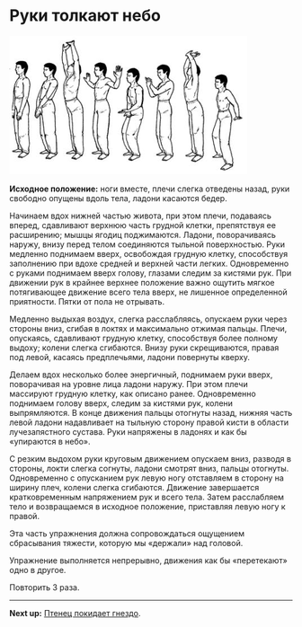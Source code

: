# Руки толкают небо

![](./img/sky-push.png)

**Исходное положение:** ноги вместе, плечи слегка отведены назад, руки свободно
опущены вдоль тела, ладони касаются бедер.

Начинаем вдох нижней частью живота, при этом плечи, подаваясь вперед, сдавливают
верхнюю часть грудной клетки, препятствуя ее расширению; мышцы ягодиц поджимаются.
Ладони, поворачиваясь наружу, внизу перед телом соединяются тыльной
поверхностью. Руки медленно поднимаем вверх, освобождая грудную клетку,
способствуя заполнению при вдохе средней и верхней части легких. Одновременно с
руками поднимаем вверх голову, глазами следим за кистями рук. При движении рук в
крайнее верхнее положение важно ощутить мягкое потягивающее движение всего тела
вверх, не лишенное определенной приятности. Пятки от пола не отрывать.

Медленно выдыхая воздух, слегка расслабляясь, опускаем руки через стороны вниз,
сгибая в локтях и максимально отжимая пальцы. Плечи, опускаясь, сдавливают
грудную клетку, способствуя более полному выдоху; колени слегка сгибаются.
Внизу руки скрещиваются, правая под левой, касаясь предплечьями, ладони повернуты кверху.

Делаем вдох несколько более энергичный, поднимаем руки вверх, поворачивая на
уровне лица ладони наружу. При этом плечи массируют грудную клетку, как описано
ранее. Одновременно поднимаем голову вверх, следим за кистями рук, колени
выпрямляются. В конце движения пальцы отогнуты назад, нижняя часть левой ладони
надавливает на тыльную сторону правой кисти в области лучезапястного сустава.
Руки напряжены в ладонях и как бы «упираются в небо».

С резким выдохом руки круговым движением опускаем вниз, разводя в стороны, локти
слегка согнуты, ладони смотрят вниз, пальцы отогнуты. Одновременно с опусканием
рук левую ногу отставляем в сторону на ширину плеч, колени слегка сгибаются.
Движение завершается кратковременным напряжением рук и всего тела. Затем расслабляем
тело и возвращаемся в исходное положение, приставляя левую ногу к правой.

Эта часть упражнения должна сопровождаться ощущением сбрасывания тяжести, которую
мы «держали» над головой.

Упражнение выполняется непрерывно, движения как бы «перетекают» одно в другое.

Повторить 3 раза.

***

**Next up:** [Птенец покидает гнездо](02-nestling-leaves).
